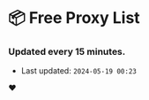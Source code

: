 # :package: Free Proxy List
### Updated every 15 minutes.

- Last updated: `2024-05-19 00:23`

:heart:

